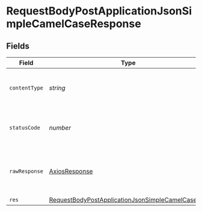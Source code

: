 # RequestBodyPostApplicationJsonSimpleCamelCaseResponse


## Fields

| Field                                                                                                                           | Type                                                                                                                            | Required                                                                                                                        | Description                                                                                                                     |
| ------------------------------------------------------------------------------------------------------------------------------- | ------------------------------------------------------------------------------------------------------------------------------- | ------------------------------------------------------------------------------------------------------------------------------- | ------------------------------------------------------------------------------------------------------------------------------- |
| `contentType`                                                                                                                   | *string*                                                                                                                        | :heavy_check_mark:                                                                                                              | HTTP response content type for this operation                                                                                   |
| `statusCode`                                                                                                                    | *number*                                                                                                                        | :heavy_check_mark:                                                                                                              | HTTP response status code for this operation                                                                                    |
| `rawResponse`                                                                                                                   | [AxiosResponse](https://axios-http.com/docs/res_schema)                                                                         | :heavy_minus_sign:                                                                                                              | Raw HTTP response; suitable for custom response parsing                                                                         |
| `res`                                                                                                                           | [RequestBodyPostApplicationJsonSimpleCamelCaseRes](../../models/operations/requestbodypostapplicationjsonsimplecamelcaseres.md) | :heavy_minus_sign:                                                                                                              | OK                                                                                                                              |